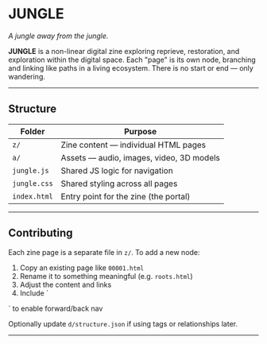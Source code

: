 # JUNGLE

*A jungle away from the jungle.*

**JUNGLE** is a non-linear digital zine exploring reprieve, restoration, and exploration within the digital space. Each
"page" is its own node, branching and linking like paths in a living ecosystem. There is no start or end — only
wandering.

---

## Structure

| Folder       | Purpose                                  |
|--------------|------------------------------------------|
| `z/`         | Zine content — individual HTML pages     |
| `a/`         | Assets — audio, images, video, 3D models |
| `jungle.js`  | Shared JS logic for navigation           |
| `jungle.css` | Shared styling across all pages          |
| `index.html` | Entry point for the zine (the portal)    |

---

## Contributing

Each zine page is a separate file in `z/`. To add a new node:

1. Copy an existing page like `00001.html`
2. Rename it to something meaningful (e.g. `roots.html`)
3. Adjust the content and links
4. Include `
<script src="/jungle.js" type="module"></script>` to enable forward/back nav

Optionally update `d/structure.json` if using tags or relationships later.

---